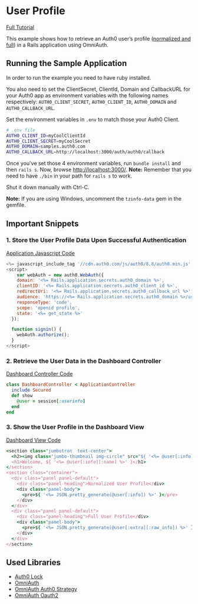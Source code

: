 # User Profile
[Full Tutorial](https://auth0.com/docs/quickstart/webapp/rails/04-user-profile)

This example shows how to retrieve an Auth0 user’s profile ([normalized and full](https://auth0.com/docs/user-profile/user-profile-details)) in a Rails application using OmniAuth.

## Running the Sample Application
In order to run the example you need to have ruby installed.

You also need to set the ClientSecret, ClientId, Domain and CallbackURL for your Auth0 app as environment variables with the following names respectively: `AUTH0_CLIENT_SECRET`, `AUTH0_CLIENT_ID`, `AUTH0_DOMAIN` and `AUTH0_CALLBACK_URL`.

Set the environment variables in `.env` to match those your Auth0 Client.

````bash
# .env file
AUTH0_CLIENT_ID=myCoolClientId
AUTH0_CLIENT_SECRET=myCoolSecret
AUTH0_DOMAIN=samples.auth0.com
AUTH0_CALLBACK_URL=http://localhost:3000/auth/auth0/callback
````
Once you've set those 4 environment variables, run `bundle install` and then `rails s`. Now, browse [http://localhost:3000/](http://localhost:3000/).
__Note:__ Remember that you need to have `./bin` in your path for `rails s` to work.

Shut it down manually with Ctrl-C.

__Note:__ If you are using Windows, uncomment the `tzinfo-data` gem in the gemfile.

## Important Snippets

### 1. Store the User Profile Data Upon Successful Authentication
[Application Javascript Code](/01-Login/app/views/layouts/application.html.erb)
```js
<%= javascript_include_tag '//cdn.auth0.com/js/auth0/8.8/auth0.min.js' %>
<script>
    var webAuth = new auth0.WebAuth({
    domain: '<%= Rails.application.secrets.auth0_domain %>',
    clientID: '<%= Rails.application.secrets.auth0_client_id %>',
    redirectUri: '<%= Rails.application.secrets.auth0_callback_url %>',
    audience: 'https://<%= Rails.application.secrets.auth0_domain %>/userinfo',
    responseType: 'code',
    scope: 'openid profile',
    state: '<%= get_state %>'
  });

  function signin() {
    webAuth.authorize();
  }
</script>
```

### 2. Retrieve the User Data in the Dashboard Controller
[Dashboard Controller Code](/04-User-Profile/app/controllers/dashboard_controller.rb)
```ruby
class DashboardController < ApplicationController
  include Secured
  def show
    @user = session[:userinfo]
  end
end
```

### 3. Show the User Profile in the Dashboard View
[Dashboard View Code](/04-User-Profile/app/views/dashboard/show.html.erb)
```ruby
<section class="jumbotron  text-center">
  <h2><img class="jumbo-thumbnail img-circle" src="${ '<%= @user[:info][:image] %>' }"/></h2>
  <h1>Welcome, ${ '<%= @user[:info][:name] %>' }</h1>
</section>
<section class="container">
  <div class="panel panel-default">
    <div class="panel-heading">Normalized User Profile</div>
    <div class="panel-body">
      <pre>${ '<%= JSON.pretty_generate(@user[:info]) %>' }</pre>
    </div>
  </div>
  <div class="panel panel-default">
    <div class="panel-heading">Full User Profile</div>
    <div class="panel-body">
      <pre>${ '<%= JSON.pretty_generate(@user[:extra][:raw_info]) %>' }</pre>
    </div>
  </div>
</section>
```

## Used Libraries
* [Auth0 Lock](https://github.com/auth0/lock)
* [OmniAuth](https://github.com/intridea/omniauth)
* [OmniAuth Auth0 Strategy](https://github.com/auth0/omniauth-auth0)
* [OmniAuth Oauth2](https://github.com/intridea/omniauth-oauth2)
